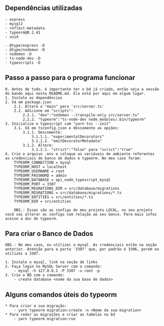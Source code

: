 ## Dependências utilizadas
    - express
    - mysql2
    - reflect-metadata
    - typeorm@0.2.41
    - uuid

    - @type/express -D
    - @type/nodemon -D
    - nodemon -D
    - ts-node-dev -D
    - typescripts -D

## Passo a passo para o programa funcionar
    0. Antes de tudo, é importante ter o bd já criado, então veja a sessão do bando aqui neste README.md. Ela está por aqui em algum lugar.
    1. Instale as dependências
    2. Vá em package.json
        2.1. Altere o "main" para 'src/server.ts'
        2.2. Adicione em "scripts":
            2.2.1. "dev":"nodemon --transpile-only src/server.ts"
            2.2.2. "typeorm":"ts-node-dev node_modules/.bin/typeorm"
    3. Inicialize o typescript com "yarn tsc --init"
        3.1. Vá em tsconfig.json e descomente as opções:
            3.1.1. Descomente:
                3.1.1.1. "experimentalDecorators"
                3.1.1.2. "emitDecoratorMetadata"
            3.1.2. Altere:
                3.1.2.1. "strict":"false" para "scrict":"true"
    4. Crie o arquivo .env e coloque as variáveis de ambiente referentes as credenciais do banco de dados e typeorm. No meu caso foram:
        TYPEORM_CONNECTION = mysql
        TYPEORM_HOST = localhost
        TYPEORM_USERNAME = root
        TYPEORM_PASSWORD = admin
        TYPEORM_DATABASE = api_node_typescript_mysql
        TYPEORM_PORT = 3307
        TYPEORM_MIGRATIONS_DIR = src/database/migrations
        TYPEORM_MIGRATIONS = src/database/migrations/*.ts
        TYPEORM_ENTITIES = src/entities/*.ts
        TYPEORM_DIR = src/entities

        OBS.: Essas são as configs do meu projeto LOCAL, no seu projeto você vai alterar as configs com relação ao seu banco. Para mais infos acesse a doc do typeorm.

## Para criar o Banco de Dados
    OBS.: No meu caso, eu utilizei o mysql. As credenciais estão na seção anterior. Atenção para a porta '3307' que, por padrão é 3306, porém eu utilizei a 3307.

    1. Instale o mysql, link na seção de links
    2. Faça login no MySQL Server com o comando:
        - mysql -h 127.0.0.1 -P 3307 -u root -p
    3. Crie o BD com o comando:
        - create database <nome da sua base de dados>

## Alguns comandos úteis do typeorm
    * Para criar a sua migração:
        - yarn typeorm migration:create -n <Nome da sua migration>
    * Para rodar as migrações e criar as tabelas no bd
        - yarn typeorm migration:run